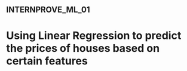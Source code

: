 ## INTERNPROVE_ML_01
# Using Linear Regression to predict the prices of houses based on certain features
